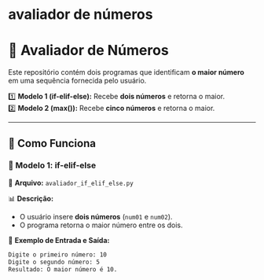 # avaliador de números

# 🔢 Avaliador de Números  

Este repositório contém dois programas que identificam **o maior número** em uma sequência fornecida pelo usuário.  

1️⃣ **Modelo 1 (if-elif-else):** Recebe **dois números** e retorna o maior.  
2️⃣ **Modelo 2 (max()):** Recebe **cinco números** e retorna o maior.  

---

## 🚀 Como Funciona  

### **📌 Modelo 1: if-elif-else**  

📜 **Arquivo:** `avaliador_if_elif_else.py`  

📊 **Descrição:**  
- O usuário insere **dois números** (`num01` e `num02`).  
- O programa retorna o maior número entre os dois.  

🔹 **Exemplo de Entrada e Saída:**  
```bash
Digite o primeiro número: 10  
Digite o segundo número: 5  
Resultado: O maior número é 10.
 
